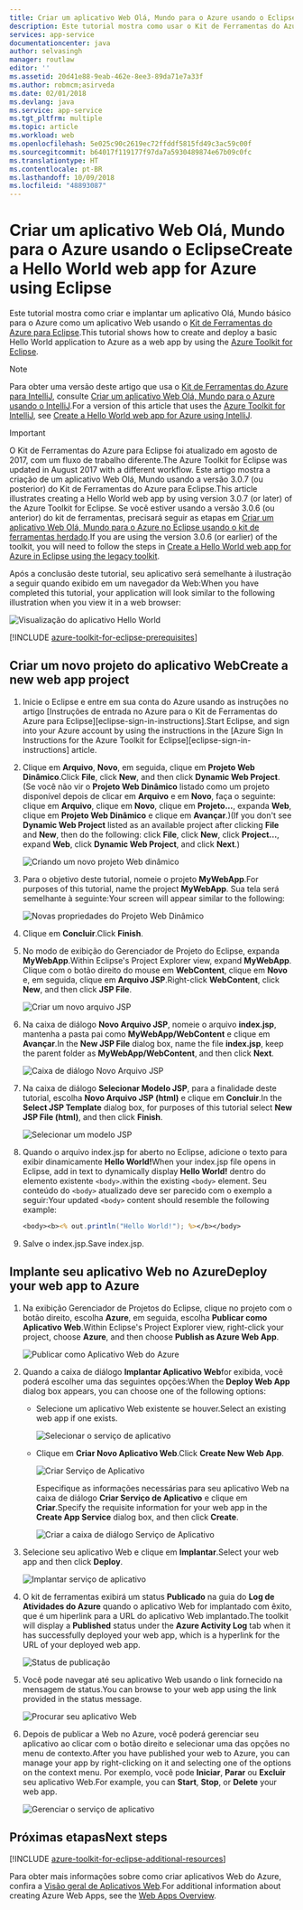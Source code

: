 ```yaml
---
title: Criar um aplicativo Web Olá, Mundo para o Azure usando o Eclipse
description: Este tutorial mostra como usar o Kit de Ferramentas do Azure para Eclipse para criar um aplicativo Web Hello World para o Azure.
services: app-service
documentationcenter: java
author: selvasingh
manager: routlaw
editor: ''
ms.assetid: 20d41e88-9eab-462e-8ee3-89da71e7a33f
ms.author: robmcm;asirveda
ms.date: 02/01/2018
ms.devlang: java
ms.service: app-service
ms.tgt_pltfrm: multiple
ms.topic: article
ms.workload: web
ms.openlocfilehash: 5e025c90c2619ec72ffddf5815fd49c3ac59c00f
ms.sourcegitcommit: b64017f119177f97da7a5930489874e67b09c0fc
ms.translationtype: HT
ms.contentlocale: pt-BR
ms.lasthandoff: 10/09/2018
ms.locfileid: "48893087"
---
```

# <a name="create-a-hello-world-web-app-for-azure-using-eclipse"></a><span data-ttu-id="3128f-103">Criar um aplicativo Web Olá, Mundo para o Azure usando o Eclipse</span><span class="sxs-lookup"><span data-stu-id="3128f-103">Create a Hello World web app for Azure using Eclipse</span></span>

<span data-ttu-id="3128f-104">Este tutorial mostra como criar e implantar um aplicativo Olá, Mundo básico para o Azure como um aplicativo Web usando o [Kit de Ferramentas do Azure para Eclipse].</span><span class="sxs-lookup"><span data-stu-id="3128f-104">This tutorial shows how to create and deploy a basic Hello World application to Azure as a web app by using the [Azure Toolkit for Eclipse].</span></span>

> [!NOTE]
>
> <span data-ttu-id="3128f-105">Para obter uma versão deste artigo que usa o [Kit de Ferramentas do Azure para IntelliJ], consulte [Criar um aplicativo Web Olá, Mundo para o Azure usando o IntelliJ][intellij-hello-world].</span><span class="sxs-lookup"><span data-stu-id="3128f-105">For a version of this article that uses the [Azure Toolkit for IntelliJ], see [Create a Hello World web app for Azure using IntelliJ][intellij-hello-world].</span></span>
>

> [!IMPORTANT]
> 
> <span data-ttu-id="3128f-106">O Kit de Ferramentas do Azure para Eclipse foi atualizado em agosto de 2017, com um fluxo de trabalho diferente.</span><span class="sxs-lookup"><span data-stu-id="3128f-106">The Azure Toolkit for Eclipse was updated in August 2017 with a different workflow.</span></span> <span data-ttu-id="3128f-107">Este artigo mostra a criação de um aplicativo Web Olá, Mundo usando a versão 3.0.7 (ou posterior) do Kit de Ferramentas do Azure para Eclipse.</span><span class="sxs-lookup"><span data-stu-id="3128f-107">This article illustrates creating a Hello World web app by using version 3.0.7 (or later) of the Azure Toolkit for Eclipse.</span></span> <span data-ttu-id="3128f-108">Se você estiver usando a versão 3.0.6 (ou anterior) do kit de ferramentas, precisará seguir as etapas em [Criar um aplicativo Web Olá, Mundo para o Azure no Eclipse usando o kit de ferramentas herdado][Legacy Version].</span><span class="sxs-lookup"><span data-stu-id="3128f-108">If you are using the version 3.0.6 (or earlier) of the toolkit, you will need to follow the steps in [Create a Hello World web app for Azure in Eclipse using the legacy toolkit][Legacy Version].</span></span>
> 

<span data-ttu-id="3128f-109">Após a conclusão deste tutorial, seu aplicativo será semelhante à ilustração a seguir quando exibido em um navegador da Web:</span><span class="sxs-lookup"><span data-stu-id="3128f-109">When you have completed this tutorial, your application will look similar to the following illustration when you view it in a web browser:</span></span>

![Visualização do aplicativo Hello World][browse-web-app]

[!INCLUDE [azure-toolkit-for-eclipse-prerequisites](../includes/azure-toolkit-for-eclipse-prerequisites.md)]

## <a name="create-a-new-web-app-project"></a><span data-ttu-id="3128f-111">Criar um novo projeto do aplicativo Web</span><span class="sxs-lookup"><span data-stu-id="3128f-111">Create a new web app project</span></span>

1. <span data-ttu-id="3128f-112">Inicie o Eclipse e entre em sua conta do Azure usando as instruções no artigo [Instruções de entrada no Azure para o Kit de Ferramentas do Azure para Eclipse][eclipse-sign-in-instructions].</span><span class="sxs-lookup"><span data-stu-id="3128f-112">Start Eclipse, and sign into your Azure account by using the instructions in the [Azure Sign In Instructions for the Azure Toolkit for Eclipse][eclipse-sign-in-instructions] article.</span></span>

1. <span data-ttu-id="3128f-113">Clique em **Arquivo**, **Novo**, em seguida, clique em **Projeto Web Dinâmico**.</span><span class="sxs-lookup"><span data-stu-id="3128f-113">Click **File**, click **New**, and then click **Dynamic Web Project**.</span></span> <span data-ttu-id="3128f-114">(Se você não vir o **Projeto Web Dinâmico** listado como um projeto disponível depois de clicar em **Arquivo** e em **Novo**, faça o seguinte: clique em **Arquivo**, clique em **Novo**, clique em **Projeto...**, expanda **Web**, clique em **Projeto Web Dinâmico** e clique em **Avançar**.)</span><span class="sxs-lookup"><span data-stu-id="3128f-114">(If you don't see **Dynamic Web Project** listed as an available project after clicking **File** and **New**, then do the following: click **File**, click **New**, click **Project...**, expand **Web**, click **Dynamic Web Project**, and click **Next**.)</span></span>

   ![Criando um novo projeto Web dinâmico][file-new-dynamic-web-project]

2. <span data-ttu-id="3128f-116">Para o objetivo deste tutorial, nomeie o projeto **MyWebApp**.</span><span class="sxs-lookup"><span data-stu-id="3128f-116">For purposes of this tutorial, name the project **MyWebApp**.</span></span> <span data-ttu-id="3128f-117">Sua tela será semelhante à seguinte:</span><span class="sxs-lookup"><span data-stu-id="3128f-117">Your screen will appear similar to the following:</span></span>
   
   ![Novas propriedades do Projeto Web Dinâmico][dynamic-web-project-properties]

3. <span data-ttu-id="3128f-119">Clique em **Concluir**.</span><span class="sxs-lookup"><span data-stu-id="3128f-119">Click **Finish**.</span></span>

4. <span data-ttu-id="3128f-120">No modo de exibição do Gerenciador de Projeto do Eclipse, expanda **MyWebApp**.</span><span class="sxs-lookup"><span data-stu-id="3128f-120">Within Eclipse's Project Explorer view, expand **MyWebApp**.</span></span> <span data-ttu-id="3128f-121">Clique com o botão direito do mouse em **WebContent**, clique em **Novo** e, em seguida, clique em **Arquivo JSP**.</span><span class="sxs-lookup"><span data-stu-id="3128f-121">Right-click **WebContent**, click **New**, and then click **JSP File**.</span></span>

   ![Criar um novo arquivo JSP][create-new-jsp-file]

5. <span data-ttu-id="3128f-123">Na caixa de diálogo **Novo Arquivo JSP**, nomeie o arquivo **index.jsp**, mantenha a pasta pai como **MyWebApp/WebContent** e clique em **Avançar**.</span><span class="sxs-lookup"><span data-stu-id="3128f-123">In the **New JSP File** dialog box, name the file **index.jsp**, keep the parent folder as **MyWebApp/WebContent**, and then click **Next**.</span></span>

   ![Caixa de diálogo Novo Arquivo JSP][new-jsp-file-dialog]

6. <span data-ttu-id="3128f-125">Na caixa de diálogo **Selecionar Modelo JSP**, para a finalidade deste tutorial, escolha **Novo Arquivo JSP (html)** e clique em **Concluir**.</span><span class="sxs-lookup"><span data-stu-id="3128f-125">In the **Select JSP Template** dialog box, for purposes of this tutorial select **New JSP File (html)**, and then click **Finish**.</span></span>

   ![Selecionar um modelo JSP][select-jsp-template]

7. <span data-ttu-id="3128f-127">Quando o arquivo index.jsp for aberto no Eclipse, adicione o texto para exibir dinamicamente **Hello World!**</span><span class="sxs-lookup"><span data-stu-id="3128f-127">When your index.jsp file opens in Eclipse, add in text to dynamically display **Hello World!**</span></span> <span data-ttu-id="3128f-128">dentro do elemento existente `<body>`.</span><span class="sxs-lookup"><span data-stu-id="3128f-128">within the existing `<body>` element.</span></span> <span data-ttu-id="3128f-129">Seu conteúdo do `<body>` atualizado deve ser parecido com o exemplo a seguir:</span><span class="sxs-lookup"><span data-stu-id="3128f-129">Your updated `<body>` content should resemble the following example:</span></span>
   
   ```jsp
   <body><b><% out.println("Hello World!"); %></b></body>
   ```

8. <span data-ttu-id="3128f-130">Salve o index.jsp.</span><span class="sxs-lookup"><span data-stu-id="3128f-130">Save index.jsp.</span></span>

## <a name="deploy-your-web-app-to-azure"></a><span data-ttu-id="3128f-131">Implante seu aplicativo Web no Azure</span><span class="sxs-lookup"><span data-stu-id="3128f-131">Deploy your web app to Azure</span></span>

1. <span data-ttu-id="3128f-132">Na exibição Gerenciador de Projetos do Eclipse, clique no projeto com o botão direito, escolha **Azure**, em seguida, escolha **Publicar como Aplicativo Web**.</span><span class="sxs-lookup"><span data-stu-id="3128f-132">Within Eclipse's Project Explorer view, right-click your project, choose **Azure**, and then choose **Publish as Azure Web App**.</span></span>
   
   ![Publicar como Aplicativo Web do Azure][publish-as-azure-web-app]

1. <span data-ttu-id="3128f-134">Quando a caixa de diálogo **Implantar Aplicativo Web**for exibida, você poderá escolher uma das seguintes opções:</span><span class="sxs-lookup"><span data-stu-id="3128f-134">When the **Deploy Web App** dialog box appears, you can choose one of the following options:</span></span>

   * <span data-ttu-id="3128f-135">Selecione um aplicativo Web existente se houver.</span><span class="sxs-lookup"><span data-stu-id="3128f-135">Select an existing web app if one exists.</span></span>

      ![Selecionar o serviço de aplicativo][select-app-service]

   * <span data-ttu-id="3128f-137">Clique em **Criar Novo Aplicativo Web**.</span><span class="sxs-lookup"><span data-stu-id="3128f-137">Click **Create New Web App**.</span></span>

      ![Criar Serviço de Aplicativo][create-app-service]

      <span data-ttu-id="3128f-139">Especifique as informações necessárias para seu aplicativo Web na caixa de diálogo **Criar Serviço de Aplicativo** e clique em **Criar**.</span><span class="sxs-lookup"><span data-stu-id="3128f-139">Specify the requisite information for your web app in the **Create App Service** dialog box, and then click **Create**.</span></span>

      ![Criar a caixa de diálogo Serviço de Aplicativo][create-app-service-dialog]

1. <span data-ttu-id="3128f-141">Selecione seu aplicativo Web e clique em **Implantar**.</span><span class="sxs-lookup"><span data-stu-id="3128f-141">Select your web app and then click **Deploy**.</span></span>

   ![Implantar serviço de aplicativo][deploy-app-service]

1. <span data-ttu-id="3128f-143">O kit de ferramentas exibirá um status **Publicado** na guia do **Log de Atividades do Azure** quando o aplicativo Web for implantado com êxito, que é um hiperlink para a URL do aplicativo Web implantado.</span><span class="sxs-lookup"><span data-stu-id="3128f-143">The toolkit will display a **Published** status under the **Azure Activity Log** tab when it has successfully deployed your web app, which is a hyperlink for the URL of your deployed web app.</span></span>

   ![Status de publicação][publish-status]

1. <span data-ttu-id="3128f-145">Você pode navegar até seu aplicativo Web usando o link fornecido na mensagem de status.</span><span class="sxs-lookup"><span data-stu-id="3128f-145">You can browse to your web app using the link provided in the status message.</span></span>

   ![Procurar seu aplicativo Web][browse-web-app]

1. <span data-ttu-id="3128f-147">Depois de publicar a Web no Azure, você poderá gerenciar seu aplicativo ao clicar com o botão direito e selecionar uma das opções no menu de contexto.</span><span class="sxs-lookup"><span data-stu-id="3128f-147">After you have published your web to Azure, you can manage your app by right-clicking on it and selecting one of the options on the context menu.</span></span> <span data-ttu-id="3128f-148">Por exemplo, você pode **Iniciar**, **Parar** ou **Excluir** seu aplicativo Web.</span><span class="sxs-lookup"><span data-stu-id="3128f-148">For example, you can **Start**, **Stop**, or **Delete** your web app.</span></span>

   ![Gerenciar o serviço de aplicativo][manage-app-service]

## <a name="next-steps"></a><span data-ttu-id="3128f-150">Próximas etapas</span><span class="sxs-lookup"><span data-stu-id="3128f-150">Next steps</span></span>

[!INCLUDE [azure-toolkit-for-eclipse-additional-resources](../includes/azure-toolkit-for-eclipse-additional-resources.md)]

<span data-ttu-id="3128f-151">Para obter mais informações sobre como criar aplicativos Web do Azure, confira a [Visão geral de Aplicativos Web].</span><span class="sxs-lookup"><span data-stu-id="3128f-151">For additional information about creating Azure Web Apps, see the [Web Apps Overview].</span></span>

<!-- URL List -->

[Kit de Ferramentas do Azure para Eclipse]: azure-toolkit-for-eclipse.md
[Azure Toolkit for Eclipse]: azure-toolkit-for-eclipse.md
[Kit de Ferramentas do Azure para IntelliJ]: ../intellij/azure-toolkit-for-intellij.md
[Azure Toolkit for IntelliJ]: ../intellij/azure-toolkit-for-intellij.md
[intellij-hello-world]: ../intellij/azure-toolkit-for-intellij-create-hello-world-web-app.md
[Visão geral de Aplicativos Web]: /azure/app-service/app-service-web-overview
[Web Apps Overview]: /azure/app-service/app-service-web-overview
[Apache Tomcat]: http://tomcat.apache.org/
[Jetty]: http://www.eclipse.org/jetty/
[Legacy Version]: azure-toolkit-for-eclipse-create-hello-world-web-app-legacy-version.md

<!-- IMG List -->

[browse-web-app]: ./media/azure-toolkit-for-eclipse-create-hello-world-web-app/browse-web-app.png
[file-new-dynamic-web-project]: ./media/azure-toolkit-for-eclipse-create-hello-world-web-app/file-new-dynamic-web-project.png
[dynamic-web-project-properties]: ./media/azure-toolkit-for-eclipse-create-hello-world-web-app/dynamic-web-project-properties.png
[create-new-jsp-file]: ./media/azure-toolkit-for-eclipse-create-hello-world-web-app/create-new-jsp-file.png
[new-jsp-file-dialog]: ./media/azure-toolkit-for-eclipse-create-hello-world-web-app/new-jsp-file-dialog.png
[select-jsp-template]: ./media/azure-toolkit-for-eclipse-create-hello-world-web-app/select-jsp-template.png
[publish-as-azure-web-app]: ./media/azure-toolkit-for-eclipse-create-hello-world-web-app/publish-as-azure-web-app.png
[deploy-web-app-dialog]: ./media/azure-toolkit-for-eclipse-create-hello-world-web-app/deploy-web-app-dialog.png
[select-app-service]: ./media/azure-toolkit-for-eclipse-create-hello-world-web-app/select-app-service.png
[create-app-service-dialog]: ./media/azure-toolkit-for-eclipse-create-hello-world-web-app/create-app-service-dialog.png
[publish-status]: ./media/azure-toolkit-for-eclipse-create-hello-world-web-app/publish-status.png
[create-app-service]: ./media/azure-toolkit-for-eclipse-create-hello-world-web-app/create-app-service.png
[deploy-app-service]: ./media/azure-toolkit-for-eclipse-create-hello-world-web-app/deploy-app-service.png
[manage-app-service]: ./media/azure-toolkit-for-eclipse-create-hello-world-web-app/manage-app-service.png
